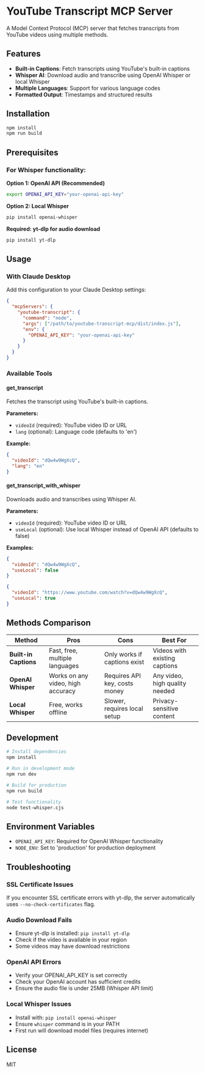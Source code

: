 # YouTube Transcript MCP Server

A Model Context Protocol (MCP) server that fetches transcripts from YouTube videos using multiple methods.

## Features

- **Built-in Captions**: Fetch transcripts using YouTube's built-in captions
- **Whisper AI**: Download audio and transcribe using OpenAI Whisper or local Whisper
- **Multiple Languages**: Support for various language codes
- **Formatted Output**: Timestamps and structured results

## Installation

```bash
npm install
npm run build
```

## Prerequisites

### For Whisper functionality:

**Option 1: OpenAI API (Recommended)**
```bash
export OPENAI_API_KEY="your-openai-api-key"
```

**Option 2: Local Whisper**
```bash
pip install openai-whisper
```

**Required: yt-dlp for audio download**
```bash
pip install yt-dlp
```

## Usage

### With Claude Desktop

Add this configuration to your Claude Desktop settings:

```json
{
  "mcpServers": {
    "youtube-transcript": {
      "command": "node",
      "args": ["/path/to/youtube-transcript-mcp/dist/index.js"],
      "env": {
        "OPENAI_API_KEY": "your-openai-api-key"
      }
    }
  }
}
```

### Available Tools

#### get_transcript

Fetches the transcript using YouTube's built-in captions.

**Parameters:**
- `videoId` (required): YouTube video ID or URL
- `lang` (optional): Language code (defaults to 'en')

**Example:**
```json
{
  "videoId": "dQw4w9WgXcQ",
  "lang": "en"
}
```

#### get_transcript_with_whisper

Downloads audio and transcribes using Whisper AI.

**Parameters:**
- `videoId` (required): YouTube video ID or URL  
- `useLocal` (optional): Use local Whisper instead of OpenAI API (defaults to false)

**Examples:**
```json
{
  "videoId": "dQw4w9WgXcQ",
  "useLocal": false
}
```

```json
{
  "videoId": "https://www.youtube.com/watch?v=dQw4w9WgXcQ",
  "useLocal": true
}
```

## Methods Comparison

| Method | Pros | Cons | Best For |
|--------|------|------|----------|
| **Built-in Captions** | Fast, free, multiple languages | Only works if captions exist | Videos with existing captions |
| **OpenAI Whisper** | Works on any video, high accuracy | Requires API key, costs money | Any video, high quality needed |
| **Local Whisper** | Free, works offline | Slower, requires local setup | Privacy-sensitive content |

## Development

```bash
# Install dependencies
npm install

# Run in development mode
npm run dev

# Build for production
npm run build

# Test functionality
node test-whisper.cjs
```

## Environment Variables

- `OPENAI_API_KEY`: Required for OpenAI Whisper functionality
- `NODE_ENV`: Set to 'production' for production deployment

## Troubleshooting

### SSL Certificate Issues
If you encounter SSL certificate errors with yt-dlp, the server automatically uses `--no-check-certificates` flag.

### Audio Download Fails
- Ensure yt-dlp is installed: `pip install yt-dlp`
- Check if the video is available in your region
- Some videos may have download restrictions

### OpenAI API Errors
- Verify your OPENAI_API_KEY is set correctly
- Check your OpenAI account has sufficient credits
- Ensure the audio file is under 25MB (Whisper API limit)

### Local Whisper Issues
- Install with: `pip install openai-whisper`
- Ensure `whisper` command is in your PATH
- First run will download model files (requires internet)

## License

MIT